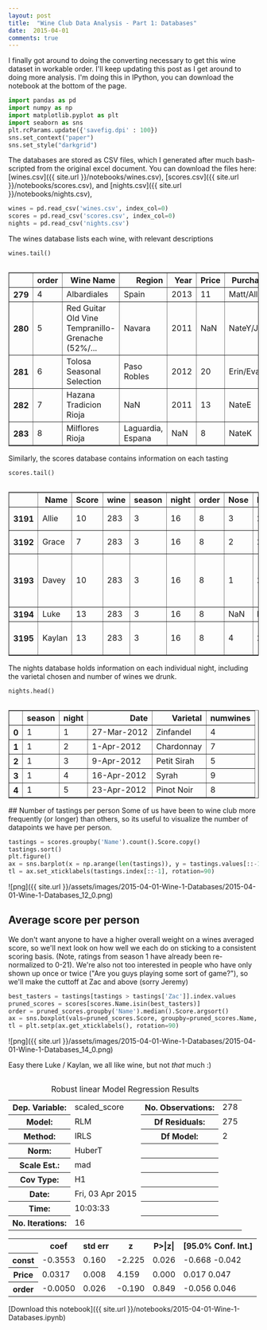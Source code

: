 ```yaml
---
layout: post 
title:  "Wine Club Data Analysis - Part 1: Databases" 
date:  2015-04-01 
comments: true
---
```

I finally got around to doing the converting necessary to get this wine dataset in workable order. I'll keep updating this post as I get around to doing more analysis. I'm doing this in IPython, you can download the notebook at the bottom of the page.

```python
import pandas as pd
import numpy as np
import matplotlib.pyplot as plt
import seaborn as sns
plt.rcParams.update({'savefig.dpi' : 100})
sns.set_context("paper")
sns.set_style("darkgrid")
```

The databases are stored as CSV files, which I generated after much bash-scripted from the original excel document. You can download the files here: [wines.csv]({{ site.url }}/notebooks/wines.csv), [scores.csv]({{ site.url }}/notebooks/scores.csv), and [nights.csv]({{ site.url }}/notebooks/nights.csv),

```python
wines = pd.read_csv('wines.csv', index_col=0)
scores = pd.read_csv('scores.csv', index_col=0)
nights = pd.read_csv('nights.csv')
```

The wines database lists each wine, with relevant descriptions

```python
wines.tail()
```
<div style="max-height:1000px;max-width:1500px;overflow:auto;">
<table border="1" class="table-condensed table-striped">
  <thead>
    <tr style="text-align: right;">
      <th></th>
      <th>order</th>
      <th>Wine Name</th>
      <th>Region</th>
      <th>Year</th>
      <th>Price</th>
      <th>Purchaser</th>
      <th>season</th>
      <th>night</th>
    </tr>
  </thead>
  <tbody>
    <tr>
      <th>279</th>
      <td> 4</td>
      <td>                                       Albardiales</td>
      <td>             Spain</td>
      <td> 2013</td>
      <td> 11</td>
      <td> Matt/Allie</td>
      <td> 3</td>
      <td> 16</td>
    </tr>
    <tr>
      <th>280</th>
      <td> 5</td>
      <td> Red Guitar Old Vine Tempranillo-Grenache (52%/...</td>
      <td>            Navara</td>
      <td> 2011</td>
      <td>NaN</td>
      <td> NateY/Jack</td>
      <td> 3</td>
      <td> 16</td>
    </tr>
    <tr>
      <th>281</th>
      <td> 6</td>
      <td>                         Tolosa Seasonal Selection</td>
      <td>       Paso Robles</td>
      <td> 2012</td>
      <td> 20</td>
      <td>  Erin/Evan</td>
      <td> 3</td>
      <td> 16</td>
    </tr>
    <tr>
      <th>282</th>
      <td> 7</td>
      <td>                            Hazana Tradicion Rioja</td>
      <td>               NaN</td>
      <td> 2011</td>
      <td> 13</td>
      <td>      NateE</td>
      <td> 3</td>
      <td> 16</td>
    </tr>
    <tr>
      <th>283</th>
      <td> 8</td>
      <td>                                   Milflores Rioja</td>
      <td> Laguardia, Espana</td>
      <td>  NaN</td>
      <td>  8</td>
      <td>      NateK</td>
      <td> 3</td>
      <td> 16</td>
    </tr>
  </tbody>
</table>
</div>
Similarly, the scores database contains information on each tasting

```python
scores.tail()
```
<div style="max-height:1000px;max-width:1500px;overflow:auto;">
<table border="1" class="table-condensed table-striped">
  <thead>
    <tr style="text-align: right;">
      <th></th>
      <th>Name</th>
      <th>Score</th>
      <th>wine</th>
      <th>season</th>
      <th>night</th>
      <th>order</th>
      <th>Nose</th>
      <th>Flavor</th>
      <th>Finish</th>
      <th>Overall</th>
      <th>Comments</th>
    </tr>
  </thead>
  <tbody>
    <tr>
      <th>3191</th>
      <td>  Allie</td>
      <td> 10</td>
      <td> 283</td>
      <td> 3</td>
      <td> 16</td>
      <td> 8</td>
      <td>  3</td>
      <td>  2</td>
      <td>  2</td>
      <td>  3</td>
      <td>                            floral, tannic, hot</td>
    </tr>
    <tr>
      <th>3192</th>
      <td>  Grace</td>
      <td>  7</td>
      <td> 283</td>
      <td> 3</td>
      <td> 16</td>
      <td> 8</td>
      <td>  2</td>
      <td>  2</td>
      <td>  1</td>
      <td>  2</td>
      <td>                                   burns, harsh</td>
    </tr>
    <tr>
      <th>3193</th>
      <td>  Davey</td>
      <td> 10</td>
      <td> 283</td>
      <td> 3</td>
      <td> 16</td>
      <td> 8</td>
      <td>  1</td>
      <td>  2</td>
      <td>  2</td>
      <td>  5</td>
      <td> tinge to it around the edges; strawberry muted</td>
    </tr>
    <tr>
      <th>3194</th>
      <td>   Luke</td>
      <td> 13</td>
      <td> 283</td>
      <td> 3</td>
      <td> 16</td>
      <td> 8</td>
      <td>NaN</td>
      <td>NaN</td>
      <td>NaN</td>
      <td>NaN</td>
      <td>                                            NaN</td>
    </tr>
    <tr>
      <th>3195</th>
      <td> Kaylan</td>
      <td> 13</td>
      <td> 283</td>
      <td> 3</td>
      <td> 16</td>
      <td> 8</td>
      <td>  4</td>
      <td>  2</td>
      <td>  2</td>
      <td>  5</td>
      <td>                     fruity nose, bitter finish</td>
    </tr>
  </tbody>
</table>
</div>
The nights database holds information on each individual night, including the varietal chosen and number of wines we drunk.

```python
nights.head()
```
<div style="max-height:1000px;max-width:1500px;overflow:auto;">
<table border="1" class="table-condensed table-striped">
  <thead>
    <tr style="text-align: right;">
      <th></th>
      <th>season</th>
      <th>night</th>
      <th>Date</th>
      <th>Varietal</th>
      <th>numwines</th>
    </tr>
  </thead>
  <tbody>
    <tr>
      <th>0</th>
      <td> 1</td>
      <td> 1</td>
      <td> 27-Mar-2012</td>
      <td>   Zinfandel</td>
      <td> 4</td>
    </tr>
    <tr>
      <th>1</th>
      <td> 1</td>
      <td> 2</td>
      <td>  1-Apr-2012</td>
      <td>  Chardonnay</td>
      <td> 7</td>
    </tr>
    <tr>
      <th>2</th>
      <td> 1</td>
      <td> 3</td>
      <td>  9-Apr-2012</td>
      <td> Petit Sirah</td>
      <td> 5</td>
    </tr>
    <tr>
      <th>3</th>
      <td> 1</td>
      <td> 4</td>
      <td> 16-Apr-2012</td>
      <td>       Syrah</td>
      <td> 9</td>
    </tr>
    <tr>
      <th>4</th>
      <td> 1</td>
      <td> 5</td>
      <td> 23-Apr-2012</td>
      <td>  Pinot Noir</td>
      <td> 8</td>
    </tr>
  </tbody>
</table>
</div>
## Number of tastings per person
Some of us have been to wine club more frequently (or longer) than others, so its useful to visualize the number of datapoints we have per person.

```python
tastings = scores.groupby('Name').count().Score.copy()
tastings.sort()
plt.figure()
ax = sns.barplot(x = np.arange(len(tastings)), y = tastings.values[::-1])
tl = ax.set_xticklabels(tastings.index[::-1], rotation=90)
```
![png]({{ site.url }}/assets/images/2015-04-01-Wine-1-Databases/2015-04-01-Wine-1-Databases_12_0.png)

## Average score per person
We don't want anyone to have a higher overall weight on a wines averaged score, so we'll next look on how well we each do on sticking to a consistent scoring basis. (Note, ratings from season 1 have already been re-normalized to 0-21). We're also not too interested in people who have only shown up once or twice ("Are you guys playing some sort of game?"), so we'll make the cuttoff at Zac and above (sorry Jeremy)

```python
best_tasters = tastings[tastings > tastings['Zac']].index.values
pruned_scores = scores[scores.Name.isin(best_tasters)]
order = pruned_scores.groupby('Name').median().Score.argsort()
ax = sns.boxplot(vals=pruned_scores.Score, groupby=pruned_scores.Name, order=order.index[order.values])
tl = plt.setp(ax.get_xticklabels(), rotation=90)
```
![png]({{ site.url }}/assets/images/2015-04-01-Wine-1-Databases/2015-04-01-Wine-1-Databases_14_0.png)

Easy there Luke / Kaylan, we all like wine, but not _that_ much :)

```python

```
<table class="table-condensed table-striped">
<caption>Robust linear Model Regression Results</caption>
<tr>
  <th>Dep. Variable:</th>    <td>scaled_score</td>   <th>  No. Observations:  </th> <td>   278</td>
</tr>
<tr>
  <th>Model:</th>                 <td>RLM</td>       <th>  Df Residuals:      </th> <td>   275</td>
</tr>
<tr>
  <th>Method:</th>               <td>IRLS</td>       <th>  Df Model:          </th> <td>     2</td>
</tr>
<tr>
  <th>Norm:</th>                <td>HuberT</td>      <th>                     </th>    <td> </td>  
</tr>
<tr>
  <th>Scale Est.:</th>            <td>mad</td>       <th>                     </th>    <td> </td>  
</tr>
<tr>
  <th>Cov Type:</th>              <td>H1</td>        <th>                     </th>    <td> </td>  
</tr>
<tr>
  <th>Date:</th>           <td>Fri, 03 Apr 2015</td> <th>                     </th>    <td> </td>  
</tr>
<tr>
  <th>Time:</th>               <td>10:03:33</td>     <th>                     </th>    <td> </td>  
</tr>
<tr>
  <th>No. Iterations:</th>        <td>16</td>        <th>                     </th>    <td> </td>  
</tr>
</table>
<table class="table-condensed table-striped">
<tr>
    <td></td>       <th>coef</th>     <th>std err</th>      <th>z</th>      <th>P>|z|</th> <th>[95.0% Conf. Int.]</th> 
</tr>
<tr>
  <th>const</th> <td>   -0.3553</td> <td>    0.160</td> <td>   -2.225</td> <td> 0.026</td> <td>   -0.668    -0.042</td>
</tr>
<tr>
  <th>Price</th> <td>    0.0317</td> <td>    0.008</td> <td>    4.159</td> <td> 0.000</td> <td>    0.017     0.047</td>
</tr>
<tr>
  <th>order</th> <td>   -0.0050</td> <td>    0.026</td> <td>   -0.190</td> <td> 0.849</td> <td>   -0.056     0.046</td>
</tr>
</table>
[Download this notebook]({{ site.url }}/notebooks/2015-04-01-Wine-1-Databases.ipynb)
